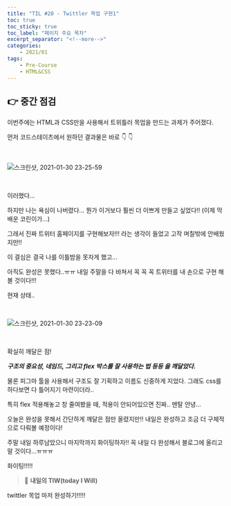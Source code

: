 ```yaml
---
title: "TIL #20 - Twittler 목업 구현1"
toc: true
toc_sticky: true
toc_label: "페이지 주요 목차"
excerpt_separator: "<!--more-->"
categories:
    - 2021/01
tags:
    - Pre-Course
    - HTML&CSS
---
```


## :point_right: 중간 점검

이번주에는 HTML과 CSS만을 사용해서 트위틀러 목업을 만드는 과제가 주어졌다.

먼저 코드스테이츠에서 원하던 결과물은 바로 :point_down: :point_down:

<br/>

![스크린샷, 2021-01-30 23-25-59](https://user-images.githubusercontent.com/75570915/106359119-ea57f380-6353-11eb-8c75-8c4beaa8993e.png)

<br/>

이러했다...

하지만 나는 욕심이 나버렸다... 뭔가 이거보다 훨씬 더 이쁘게 만들고 싶었다!! (이제 막 배운 코린이가...)

그래서 진짜 트위터 홈페이지를 구현해보자!!! 라는 생각이 들었고 고작 며칠밖에 안배웠지만!!

이 결심은 결국 나를 이틀밤을 못자게 했고...

아직도 완성은 못했다..ㅠㅠ 내일 주말을 다 바쳐서 꼭 꼭 꼭 트위터를 내 손으로 구현 해 볼 것이다!!!

현재 상태..

<br/>

![스크린샷, 2021-01-30 23-23-09](https://user-images.githubusercontent.com/75570915/106359180-47ec4000-6354-11eb-98cb-6e584159356d.png)

<br/>

확실히 깨달은 점!

**_구조의 중요성, 네임드, 그리고 flex 박스를 잘 사용하는 법 등등 을 깨달았다._**

물론 피그마 툴을 사용해서 구조도 잘 기획하고 이름도 신중하게 지었다. 그래도 css를 하다보면 다 틀어지기 마련이더라..

특히 flex 적용해놓고 창 줄여봤을 때, 적용이 안되어있으면 진짜.. 멘탈 안녕...

오늘은 완성을 못해서 간단하게 깨달은 점만 올렸지만!! 내일은 완성하고 조금 더 구체적으로 다뤄볼 예정이다!

주말 내일 하루남았으니 마지막까지 화이팅하자!! 꼭 내일 다 완성해서 블로그에 올리고 말 것이다...ㅠㅠㅠ

화이팅!!!!!

> :punch: **내일의 TIW(today I Will)**

twittler 목업 마저 완성하기!!!!!
